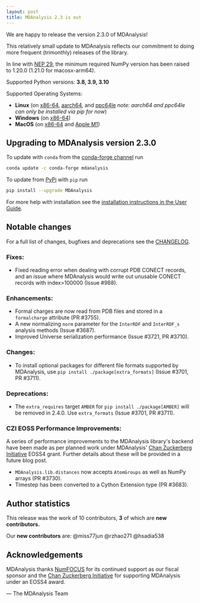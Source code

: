```yaml
---
layout: post
title: MDAnalysis 2.3 is out
---
```


We are happy to release the version 2.3.0 of MDAnalysis!

This relatively small update to MDAnalysis reflects our commitment
to doing more frequent (trimonthly) releases of the library.

In line with [NEP 29][], the minimum required NumPy version has been
raised to 1.20.0 (1.21.0 for macosx-arm64).

Supported Python versions: **3.8, 3.9, 3.10**

Supported Operating Systems:
  - **Linux** (on [x86-64][], [aarch64][], and [ppc64le][] *note: aarch64 and ppc64le can only be installed via pip for now*)
  - **Windows** (on [x86-64][])
  - **MacOS** (on [x86-64][] and [Apple M1][])


## Upgrading to MDAnalysis version 2.3.0

To update with `conda` from the [conda-forge channel][] run

```bash
conda update -c conda-forge mdanalysis
```

To update from [PyPi][] with `pip` run

```bash
pip install --upgrade MDAnalysis
```

For more help with installation see the [installation instructions in the User Guide][].


## Notable changes

For a full list of changes, bugfixes and deprecations see the [CHANGELOG][].

### Fixes:
 - Fixed reading error when dealing with corrupt PDB CONECT records, and an issue where MDAnalysis would write out unusable CONECT records with index>100000 (Issue #988).

### Enhancements:
 - Formal charges are now read from PDB files and stored in a `formalcharge` attribute (PR #3755).
 - A new normalizing `norm` parameter for the `InterRDF` and `InterRDF_s` analysis methods (Issue #3687).
 - Improved Universe serialization performance (Issue #3721, PR #3710).

### Changes:
 - To install optional packages for different file formats supported by MDAnalysis, use `pip install ./package[extra_formats]` (Issue #3701, PR #3711).

### Deprecations:
 - The `extra_requires` target `AMBER` for `pip install ./package[AMBER]` will be removed in 2.4.0. Use `extra_formats` (Issue #3701, PR #3711).

### CZI EOSS Performance Improvements:

A series of performance improvements to the MDAnalysis library's backend have been made as per planned work under MDAnalysis' [Chan Zuckerberg Initiative][] EOSS4 grant. Further details about these will be provided in a future blog post.

  - `MDAnalysis.lib.distances` now accepts `AtomGroups` as well as NumPy arrays (PR #3730). 
  - Timestep has been converted to a Cython Extension type (PR #3683).


## Author statistics

This release was the work of 10 contributors, **3** of which are **new contributors.**

Our **new contributors** are:
@miss77jun
@rzhao271
@hsadia538


## Acknowledgements

MDAnalysis thanks [NumFOCUS][] for its continued support as our fiscal sponsor and the [Chan Zuckerberg Initiative][] for supporting MDAnalysis under an EOSS4 award.

— The MDAnalysis Team


[x86-64]: https://en.wikipedia.org/wiki/X86-64
[aarch64]: https://en.wikipedia.org/wiki/AArch64
[ppc64le]: https://en.wikipedia.org/wiki/Ppc64
[Apple M1]: https://en.wikipedia.org/wiki/Apple_M1
[installation instructions in the User Guide]: https://userguide.mdanalysis.org/stable/installation.html
[conda-forge channel]: https://anaconda.org/conda-forge/mdanalysis
[PyPi]: https://pypi.org/project/MDAnalysis/
[NumFOCUS]: https://www.numfocus.org
[CHANGELOG]: https://github.com/MDAnalysis/mdanalysis/blob/release-2.2.0/package/CHANGELOG
[NEP 29]: https://numpy.org/neps/nep-0029-deprecation_policy.html
[Chan Zuckerberg Initiative]: https://chanzuckerberg.com/
